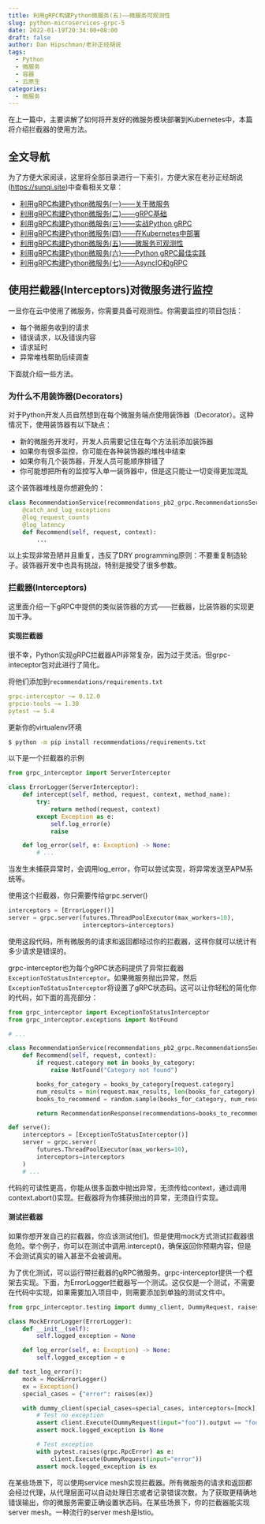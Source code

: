 ```yaml
---
title: 利用gRPC构建Python微服务(五)——微服务可观测性
slug: python-microservices-grpc-5
date: 2022-01-19T20:34:00+08:00
draft: false
author: Dan Hipschman/老孙正经胡说
tags:
  - Python
  - 微服务
  - 容器
  - 云原生
categories:
  - 微服务
---
```


在上一篇中，主要讲解了如何将开发好的微服务模块部署到Kubernetes中，本篇将介绍拦截器的使用方法。

<!-- more -->

## 全文导航

为了方便大家阅读，这里将全部目录进行一下索引，方便大家在老孙正经胡说(https://sunqi.site)中查看相关文章：

* [利用gRPC构建Python微服务(一)——关于微服务](/posts/python-microservices-grpc-1/)
* [利用gRPC构建Python微服务(二)——gRPC基础](/posts/python-microservices-grpc-2/)
* [利用gRPC构建Python微服务(三)——实战Python gRPC](/posts/python-microservices-grpc-3/)
* [利用gRPC构建Python微服务(四)——在Kubernetes中部署](/posts/python-microservices-grpc-4/)
* [利用gRPC构建Python微服务(五)——微服务可观测性](/posts/python-microservices-grpc-5/)
* [利用gRPC构建Python微服务(六)——Python gRPC最佳实践](/posts/python-microservices-grpc-6/)
* [利用gRPC构建Python微服务(七)——AsyncIO和gRPC](/posts/python-microservices-grpc-7/)

## 使用拦截器(Interceptors)对微服务进行监控

一旦你在云中使用了微服务，你需要具备可观测性。你需要监控的项目包括：

- 每个微服务收到的请求
- 错误请求，以及错误内容
- 请求延时
- 异常堆栈帮助后续调查

下面就介绍一些方法。

### 为什么不用装饰器(**Decorators**)

对于Python开发人员自然想到在每个微服务端点使用装饰器（Decorator）。这种情况下，使用装饰器有以下缺点：

- 新的微服务开发时，开发人员需要记住在每个方法前添加装饰器
- 如果你有很多监控，你可能在各种装饰器的堆栈中结束
- 如果你有几个装饰器，开发人员可能顺序排错了
- 你可能想把所有的监控写入单一装饰器中，但是这只能让一切变得更加混乱

这个装饰器堆栈是你想避免的：

```python
class RecommendationService(recommendations_pb2_grpc.RecommendationsServicer):
    @catch_and_log_exceptions
    @log_request_counts
    @log_latency
    def Recommend(self, request, context):
        ...
```

以上实现非常丑陋并且重复，违反了DRY programming原则：不要重复制造轮子。装饰器开发中也具有挑战，特别是接受了很多参数。

### 拦截器(**Interceptors)**

这里面介绍一下gRPC中提供的类似装饰器的方式——拦截器，比装饰器的实现更加干净。

#### 实现拦截器

很不幸，Python实现gRPC拦截器API非常复杂，因为过于灵活。但grpc-inteceptor包对此进行了简化。

将他们添加到`recommendations/requirements.txt`

```yaml
grpc-interceptor ~= 0.12.0
grpcio-tools ~= 1.30
pytest ~= 5.4
```

更新你的virtualenv环境

```bash
$ python -m pip install recommendations/requirements.txt
```

以下是一个拦截器的示例

```python
from grpc_interceptor import ServerInterceptor

class ErrorLogger(ServerInterceptor):
    def intercept(self, method, request, context, method_name):
        try:
            return method(request, context)
        except Exception as e:
            self.log_error(e)
            raise

    def log_error(self, e: Exception) -> None:
        # ...
```

当发生未捕获异常时，会调用log_error，你可以尝试实现，将异常发送至APM系统等。

使用这个拦截器，你只需要传给grpc.server()

```python
interceptors = [ErrorLogger()]
server = grpc.server(futures.ThreadPoolExecutor(max_workers=10),
                     interceptors=interceptors)
```

使用这段代码，所有微服务的请求和返回都经过你的拦截器，这样你就可以统计有多少请求是错误的。

grpc-interceptor也为每个gRPC状态码提供了异常拦截器`ExceptionToStatusInterceptor`。如果微服务抛出异常，然后`ExceptionToStatusInterceptor`将设置了gRPC状态码。这可以让你轻松的简化你的代码，如下面的高亮部分：

```python
from grpc_interceptor import ExceptionToStatusInterceptor
from grpc_interceptor.exceptions import NotFound

# ...

class RecommendationService(recommendations_pb2_grpc.RecommendationsServicer):
    def Recommend(self, request, context):
        if request.category not in books_by_category:
            raise NotFound("Category not found")

        books_for_category = books_by_category[request.category]
        num_results = min(request.max_results, len(books_for_category))
        books_to_recommend = random.sample(books_for_category, num_results)

        return RecommendationResponse(recommendations=books_to_recommend)

def serve():
    interceptors = [ExceptionToStatusInterceptor()]
    server = grpc.server(
        futures.ThreadPoolExecutor(max_workers=10),
        interceptors=interceptors
    )
    # ...
```

代码的可读性更高，你能从很多函数中抛出异常，无须传给context，通过调用context.abort()实现。拦截器将为你捕获抛出的异常，无须自行实现。

#### 测试拦截器

如果你想开发自己的拦截器，你应该测试他们。但是使用mock方式测试拦截器很危险。举个例子，你可以在测试中调用.intercept()，确保返回你预期内容，但是不会测试真实的输入甚至不会被调用。

为了优化测试，可以运行带拦截器的gRPC微服务。grpc-interceptor提供一个框架去实现。下面，为ErrorLogger拦截器写一个测试。这仅仅是一个测试，不需要在代码中实现，如果需要加入项目中，则需要添加到单独的测试文件中。

```python
from grpc_interceptor.testing import dummy_client, DummyRequest, raises

class MockErrorLogger(ErrorLogger):
    def __init__(self):
        self.logged_exception = None

    def log_error(self, e: Exception) -> None:
        self.logged_exception = e

def test_log_error():
    mock = MockErrorLogger()
    ex = Exception()
    special_cases = {"error": raises(ex)}

    with dummy_client(special_cases=special_cases, interceptors=[mock]) as client:
        # Test no exception
        assert client.Execute(DummyRequest(input="foo")).output == "foo"
        assert mock.logged_exception is None

        # Test exception
        with pytest.raises(grpc.RpcError) as e:
            client.Execute(DummyRequest(input="error"))
        assert mock.logged_exception is ex
```

在某些场景下，可以使用service mesh实现拦截器。所有微服务的请求和返回都会经过代理，从代理层面可以自动处理日志或者记录错误次数。为了获取更精确地错误输出，你的微服务需要正确设置状态码。在某些场景下，你的拦截器能实现server mesh。一种流行的server mesh是lstio。
